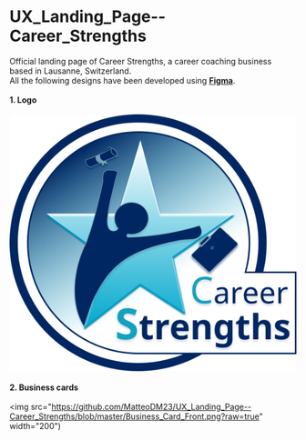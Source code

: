 # UX_Landing_Page--Career_Strengths
Official landing page of Career Strengths, a career coaching business based in Lausanne, Switzerland.
</br>
All the following designs have been developed using <b><a href="https://www.figma.com/">Figma</a></b>.
</br></br>
<b>1. Logo</b>
</br></br>
![Career Stengths Logo](logo.png)
</br></br>
<b>2. Business cards</b>
</br></br>
<img src="https://github.com/MatteoDM23/UX_Landing_Page--Career_Strengths/blob/master/Business_Card_Front.png?raw=true" width="200")
</br></br>
</br></br>
</br></br>
</br></br>
</br></br>
